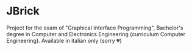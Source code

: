 # JBrick
Project for the exam of "Graphical Interface Programming", Bachelor's degree in Computer and Electronics Engineering (curriculum Computer Engineering).
Available in italian only (sorry :broken_heart:)

# 
